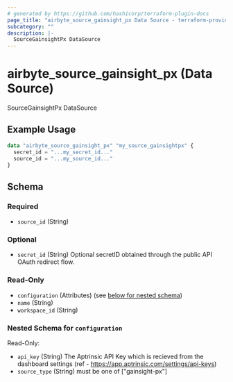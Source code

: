 ```yaml
---
# generated by https://github.com/hashicorp/terraform-plugin-docs
page_title: "airbyte_source_gainsight_px Data Source - terraform-provider-airbyte"
subcategory: ""
description: |-
  SourceGainsightPx DataSource
---
```


# airbyte_source_gainsight_px (Data Source)

SourceGainsightPx DataSource

## Example Usage

```terraform
data "airbyte_source_gainsight_px" "my_source_gainsightpx" {
  secret_id = "...my_secret_id..."
  source_id = "...my_source_id..."
}
```

<!-- schema generated by tfplugindocs -->
## Schema

### Required

- `source_id` (String)

### Optional

- `secret_id` (String) Optional secretID obtained through the public API OAuth redirect flow.

### Read-Only

- `configuration` (Attributes) (see [below for nested schema](#nestedatt--configuration))
- `name` (String)
- `workspace_id` (String)

<a id="nestedatt--configuration"></a>
### Nested Schema for `configuration`

Read-Only:

- `api_key` (String) The Aptrinsic API Key which is recieved from the dashboard settings (ref - https://app.aptrinsic.com/settings/api-keys)
- `source_type` (String) must be one of ["gainsight-px"]


